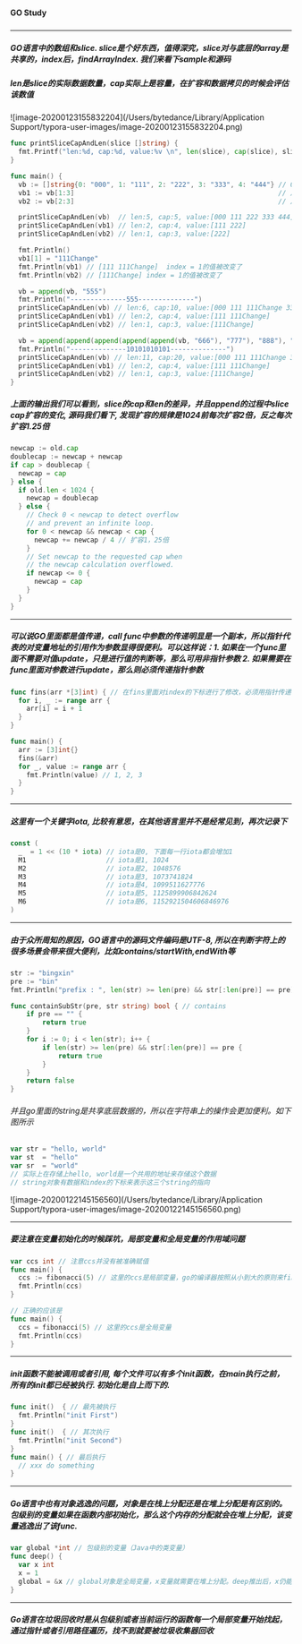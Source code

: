 #### GO Study



##### 



---

##### GO语言中的数组和slice. slice是个好东西，值得深究，slice对与底层的array是共享的，index后，findArrayIndex. 我们来看下sample和源码

##### len是slice的实际数据数量，cap实际上是容量，在扩容和数据拷贝的时候会评估该数值

![image-20200123155832204](/Users/bytedance/Library/Application Support/typora-user-images/image-20200123155832204.png)

```go
func printSliceCapAndLen(slice []string) {
  fmt.Printf("len:%d, cap:%d, value:%v \n", len(slice), cap(slice), slice)
}

func main() {
  vb := []string{0: "000", 1: "111", 2: "222", 3: "333", 4: "444"} // 0,1,2,3,4
  vb1 := vb[1:3]                                                   // 从1到2的下标1,2
  vb2 := vb[2:3]                                                   // 从2到3的下标2

  printSliceCapAndLen(vb)  // len:5, cap:5, value:[000 111 222 333 444] 
  printSliceCapAndLen(vb1) // len:2, cap:4, value:[111 222]
  printSliceCapAndLen(vb2) // len:1, cap:3, value:[222] 

  fmt.Println()
  vb1[1] = "111Change"
  fmt.Println(vb1) // [111 111Change]  index = 1的值被改变了
  fmt.Println(vb2) // [111Change] index = 1的值被改变了

  vb = append(vb, "555")
  fmt.Println("--------------555--------------")
  printSliceCapAndLen(vb) // len:6, cap:10, value:[000 111 111Change 333 444 555] 
  printSliceCapAndLen(vb1) // len:2, cap:4, value:[111 111Change] 
  printSliceCapAndLen(vb2) // len:1, cap:3, value:[111Change] 

  vb = append(append(append(append(append(vb, "666"), "777"), "888"), "999"), "101010")
  fmt.Println("--------------10101010101--------------")
  printSliceCapAndLen(vb) // len:11, cap:20, value:[000 111 111Change 333 444 555 666 777 888 999 101010] 
  printSliceCapAndLen(vb1) // len:2, cap:4, value:[111 111Change] 
  printSliceCapAndLen(vb2) // len:1, cap:3, value:[111Change] 
}

```

##### 上面的输出我们可以看到，slice的cap和len的差异，并且append的过程中slice cap扩容的变化, 源码我们看下, 发现扩容的规律是1024前每次扩容2倍，反之每次扩容1.25倍

```go
newcap := old.cap
doublecap := newcap + newcap
if cap > doublecap {
  newcap = cap
} else {
  if old.len < 1024 {
    newcap = doublecap
  } else {
    // Check 0 < newcap to detect overflow
    // and prevent an infinite loop.
    for 0 < newcap && newcap < cap {
      newcap += newcap / 4 // 扩容1，25倍
    }
    // Set newcap to the requested cap when
    // the newcap calculation overflowed.
    if newcap <= 0 {
      newcap = cap
    }
  }
}
```





---

##### 可以说GO里面都是值传递，call func中参数的传递明显是一个副本，所以指针代表的对变量地址的引用作为参数显得很便利。可以这样说：1. 如果在一个func里面不需要对值update，只是进行值的判断等，那么可用非指针参数 2. 如果需要在func里面对参数进行update，那么则必须传递指针参数

```go
func fins(arr *[3]int) { // 在fins里面对index的下标进行了修改，必须用指针传递引用参数
  for i, _ := range arr {
    arr[i] = i + 1
  }
}

func main() {
  arr := [3]int{}
  fins(&arr)
  for _, value := range arr {
    fmt.Println(value) // 1, 2, 3
  }
}
```





---

##### 这里有一个关键字iota, 比较有意思，在其他语言里并不是经常见到，再次记录下

```go
const (
  _  = 1 << (10 * iota) // iota是0, 下面每一行iota都会增加1
  M1                    // iota是1, 1024
  M2                    // iota是2, 1048576
  M3                    // iota是3, 1073741824
  M4                    // iota是4, 1099511627776
  M5                    // iota是5, 1125899906842624
  M6                    // iota是6, 1152921504606846976
)
```





---

##### 由于众所周知的原因，GO语言中的源码文件编码是UTF-8, 所以在判断字符上的很多场景会带来很大便利，比如contains/startWith,endWith等

```go
str := "bingxin"
pre := "bin"
fmt.Println("prefix : ", len(str) >= len(pre) && str[:len(pre)] == pre)

func containSubStr(pre, str string) bool { // contains
	if pre == "" {
		return true
	}
	for i := 0; i < len(str); i++ {
		if len(str) >= len(pre) && str[:len(pre)] == pre {
			return true
		}
	}
	return false
}
```

###### 并且go里面的string是共享底层数据的，所以在字符串上的操作会更加便利。如下图所示

```go
var str = "hello, world"
var st  = "hello"
var sr  = "world" 
// 实际上在存储上hello, world是一个共用的地址来存储这个数据
// string对象有数据和index的下标来表示这三个string的指向
```



![image-20200122145156560](/Users/bytedance/Library/Application Support/typora-user-images/image-20200122145156560.png)





---

##### 要注意在变量初始化的时候踩坑，局部变量和全局变量的作用域问题

```go
var ccs int // 注意ccs并没有被准确赋值
func main() {
  ccs := fibonacci(5) // 这里的ccs是局部变量，go的编译器按照从小到大的原则来find变量，找到了就会停止
  fmt.Println(ccs) 
}

// 正确的应该是
func main() {
  ccs = fibonacci(5) // 这里的ccs是全局变量
  fmt.Println(ccs) 
}
```



---

##### init函数不能被调用或者引用, 每个文件可以有多个init函数，在main执行之前，所有的init都已经被执行. 初始化是自上而下的.

```go
func init()  { // 最先被执行
  fmt.Println("init First")
}
func init()  { // 其次执行
  fmt.Println("init Second")
}
func main() { // 最后执行
  // xxx do something
}
```



---

##### Go语言中也有对象逃逸的问题，对象是在栈上分配还是在堆上分配是有区别的。包级别的变量如果在函数内部初始化，那么这个内存的分配就会在堆上分配，该变量逃逸出了该func.

```go
var global *int // 包级别的变量（Java中的类变量）
func deep() {
  var x int
  x = 1
  global = &x // global对象是全局变量，x变量就需要在堆上分配。deep推出后，x仍能通过global访问到
}
```



---

##### Go语言在垃圾回收时是从包级别或者当前运行的函数每一个局部变量开始找起，通过指针或者引用路径遍历，找不到就要被垃圾收集器回收





